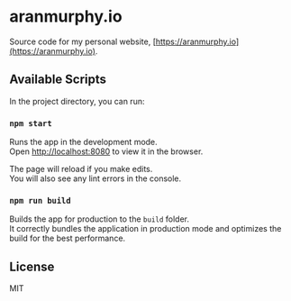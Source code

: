 # aranmurphy.io
Source code for my personal website, [https://aranmurphy.io](https://aranmurphy.io). 

## Available Scripts

In the project directory, you can run:

### `npm start`

Runs the app in the development mode.<br />
Open [http://localhost:8080](http://localhost:8080) to view it in the browser.

The page will reload if you make edits.<br />
You will also see any lint errors in the console.

### `npm run build`

Builds the app for production to the `build` folder.<br />
It correctly bundles the application in production mode and optimizes the build for the best performance.

## License
MIT
